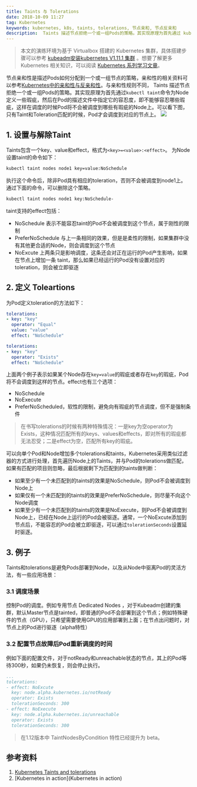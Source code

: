 ```yaml
---
title: Taints 与 Tolerations
date: 2018-10-09 11:27
tag: Kubernetes
keywords: kubernetes, k8s, taints, tolerations, 节点亲和, 节点反亲和
description:  Taints 描述节点拒绝一个或一组Pods的策略。其实现原理为首先通过 kubectl taint 命令为Node定义一些瑕疵，然后在Pod的描述文件中指定它的容忍度，即不能够容忍哪些瑕疵，这样在调度的时候Pod将不会被调度到哪些有瑕疵的Node上。
---
```


> 本文的演练环境为基于 Virtualbox 搭建的 Kubernetes 集群，具体搭建步骤可以参考 [kubeadm安装kubernetes V1.11.1 集群](https://www.edulinks.cn/2018/07/24/20180724-kubeadm-install-kubernetes/) 。想要了解更多 Kubernetes 相关知识，可以阅读 [Kubernetes 系列学习文章](http://www.edulinks.cn/2020/10/16/20201016-kubernetes-articles/)。

节点亲和性是描述Pods如何分配到一个或一组节点的策略，亲和性的相关资料可以参考[Kubernetes中的亲和性与反亲和性](https://www.cnblogs.com/cocowool/p/kubernetes_affinity.html)。与亲和性规则不同， Taints 描述节点拒绝一个或一组Pods的策略。其实现原理为首先通过```kubectl taint```命令为Node定义一些瑕疵，然后在Pod的描述文件中指定它的容忍度，即不能够容忍哪些瑕疵，这样在调度的时候Pod将不会被调度到哪些有瑕疵的Node上。可以看下图，只有Taint和Toleration匹配的时候，Pod才会调度到对应的节点上。
![](/20181009-taints-and-tolerations/39469-20181120165032819-1378108684.png)

## 1. 设置与解除Taint
Taints包含一个key、value和effect，格式为```<key>=<value>:<effect>```。
为Node设置taint的命令如下：
```bash
kubectl taint nodes node1 key=value:NoSchedule
```
执行这个命令后，除非Pod具有相应的toleration，否则不会被调度到node1上。
通过下面的命令，可以删除这个策略。
```bash
kubectl taint nodes node1 key:NoSchedule-
```
taint支持的effect包括：

* NoSchedule 表示不能容忍taint的Pod不会被调度到这个节点，属于刚性的限制
* PreferNoSchedule 与上一条相同的效果，但是是柔性的限制，如果集群中没有其他更合适的Node，则会调度到这个节点
* NoExcute 上两条只是影响调度，这条还会对正在运行的Pod产生影响，如果在节点上增加一条 taint，那么如果已经运行的Pod没有设置对应的toleration，则会被立即驱逐

## 2. 定义 Toleartions
为Pod定义toleration的方法如下：
```yaml
tolerations:
- key: "key"
  operator: "Equal"
  value: "value"
  effect: "NoSchedule"
```
```yaml
tolerations:
- key: "key"
  operator: "Exists"
  effect: "NoSchedule"
```
上面两个例子表示如果某个Node存在```key=value```的瑕疵或者存在```key```的瑕疵，Pod将不会调度到这样的节点。effect也有三个选项：

* NoSchedule
* NoExecute
* PreferNoScheduled，软性的限制，避免向有瑕疵的节点调度，但不是强制条件
> 在书写tolerations的时候有两种特殊情况：一是key为空operator为Exists，这种情况匹配所有的keys、values和effects，即对所有的瑕疵都无法忍受；二是effect为空，匹配所有key的瑕疵。

可以向单个Pod和Node增加多个tolerations和taints，Kubernetes采用类似过滤器的方式进行处理，首先遍历Node上的Taints，并与Pod的tolerations做匹配，如果有匹配的项目则忽略，最后根据剩下为匹配到的taints做判断：

* 如果至少有一个未匹配到的taints的效果是NoSchedule，则Pod不会被调度到Node上
* 如果仅有一个未匹配到的taints的效果是PreferNoSchedule，则尽量不向这个Node调度
* 如果至少有一个未匹配到的taints的效果是NoExecute，则Pod不会被调度到Node上，已经在Node上运行的Pod会被驱逐。通常，一个NoExcute添加到节点后，不能容忍的Pod会被立即驱逐，可以通过```tolerationSeconds```设置延时驱逐。

## 3. 例子
Taints和tolerations是避免Pods部署到Node，以及从Node中驱离Pod的灵活方法，有一些应用场景：

### 3.1 调度场景
控制Pod的调度。例如专用节点 Dedicated Nodes ，对于Kubeadm创建的集群，默认Master节点是tainted，即普通的Pod不会部署到这个节点；例如特殊硬件的节点（GPU），只希望需要使用GPU的应用部署到上面；在节点出问题时，对节点上的Pod进行驱逐（alpha特性）

### 3.2 配置节点故障后Pod重新调度的时间
例如下面的配置文件，对于notReady和unreachable状态的节点，其上的Pod等待300秒，如果仍未恢复，则会停止执行。
```yaml
...
tolerations:
- effect: NoExcute
  key: node.alpha.kubernetes.io/notReady
  operator: Exists
  tolerationSeconds: 300
- effect: NoExecute
  key: node.alpha.kubernetes.io/unreachable
  operator: Exists
  tolerationSeconds: 300
```
> 在1.12版本中 TaintNodesByCondition 特性已经提升为 beta。

## 参考资料

1. [Kubernetes Taints and tolerations](https://kubernetes.io/docs/concepts/configuration/taint-and-toleration/)
2. [Kubernetes in action](Kubernetes in action)












